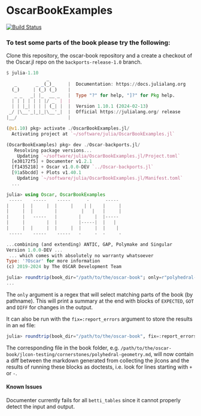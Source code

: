 # OscarBookExamples

[![Build Status](https://github.com/lkastner/OscarBookExamples.jl/actions/workflows/CI.yml/badge.svg?branch=main)](https://github.com/lkastner/OscarBookExamples.jl/actions/workflows/CI.yml?query=branch%3Amain)


### To test some parts of the book please try the following:

Clone this repository, the oscar-book repository and a create a checkout of the Oscar.jl repo on the `backports-release-1.0` branch.


```julia
$ julia-1.10
               _
   _       _ _(_)_     |  Documentation: https://docs.julialang.org
  (_)     | (_) (_)    |
   _ _   _| |_  __ _   |  Type "?" for help, "]?" for Pkg help.
  | | | | | | |/ _` |  |
  | | |_| | | | (_| |  |  Version 1.10.1 (2024-02-13)
 _/ |\__'_|_|_|\__'_|  |  Official https://julialang.org/ release
|__/                   |

(@v1.10) pkg> activate ./OscarBookExamples.jl/
  Activating project at `~/software/julia/OscarBookExamples.jl`

(OscarBookExamples) pkg> dev ./Oscar-backports.jl/
   Resolving package versions...
    Updating `~/software/julia/OscarBookExamples.jl/Project.toml`
  [e30172f5] + Documenter v1.2.1
  [f1435218] + Oscar v1.0.0-DEV `../Oscar-backports.jl`
  [91a5bcdd] + Plots v1.40.1
    Updating `~/software/julia/OscarBookExamples.jl/Manifest.toml`
  ...

julia> using Oscar, OscarBookExamples
 -----    -----    -----      -      -----   
|     |  |     |  |     |    | |    |     |  
|     |  |        |         |   |   |     |  
|     |   -----   |        |     |  |-----   
|     |        |  |        |-----|  |   |    
|     |  |     |  |     |  |     |  |    |   
 -----    -----    -----   -     -  -     -  

...combining (and extending) ANTIC, GAP, Polymake and Singular
Version 1.0.0-DEV ... 
 ... which comes with absolutely no warranty whatsoever
Type: '?Oscar' for more information
(c) 2019-2024 by The OSCAR Development Team

julia> roundtrip(book_dir="/path/to/the/oscar-book"; only=r"polyhedral-geom")
...
```
The `only` argument is a regex that will select matching parts of the book (by pathname). This will print a summary at the end with blocks of `EXPECTED`, `GOT` and `DIFF` for changes in the output.

It can also be run with the `fix=:report_errors` argument to store the results in an `md` file:
```julia
julia> roundtrip(book_dir="/path/to/the/oscar-book", fix=:report_errors; only=r"polyhedral-geometry")
```

The corresponding file in the book folder, e.g. `/path/to/the/oscar-book/jlcon-testing/cornerstones/polyhedral-geometry.md`, will now contain a diff between the markdown generated from collecting the jlcons and the results of running these blocks as doctests, i.e. look for lines starting with `+` or `-`.


#### Known Issues

Documenter currently fails for all `betti_tables` since it cannot properly detect the input and output.
